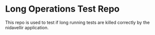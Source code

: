 Long Operations Test Repo
=========================

This repo is used to test if long running tests are killed correctly by
the nidavellir application.
